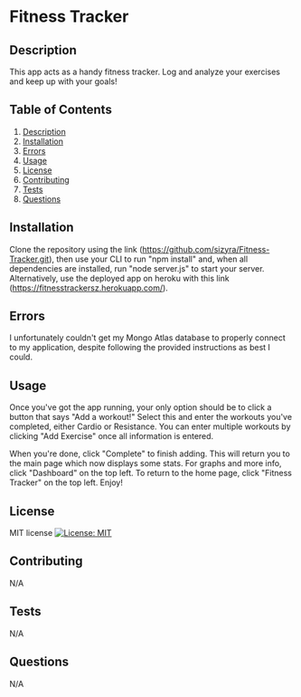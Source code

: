 # Fitness Tracker

## Description
This app acts as a handy fitness tracker. Log and analyze your exercises and keep up with your goals!

## Table of Contents
1. [Description](#Description)
2. [Installation](#Installation)
3. [Errors](#Errors)
4. [Usage](#Usage)
5. [License](#License)
6. [Contributing](#Contributing)
7. [Tests](#Tests)
8. [Questions](#Questions)

## Installation
Clone the repository using the link (https://github.com/sizyra/Fitness-Tracker.git), then use your CLI to run "npm install" and, when all dependencies are installed, run "node server.js" to start your server. Alternatively, use the deployed app on heroku with this link (https://fitnesstrackersz.herokuapp.com/).

## Errors
I unfortunately couldn't get my Mongo Atlas database to properly connect to my application, despite following the provided instructions as best I could.

## Usage
Once you've got the app running, your only option should be to click a button that says "Add a workout!" Select this and enter the workouts you've completed, either Cardio or Resistance. You can enter multiple workouts by clicking "Add Exercise" once all information is entered. 

When you're done, click "Complete" to finish adding. This will return you to the main page which now displays some stats. For graphs and more info, click "Dashboard" on the top left. To return to the home page, click "Fitness Tracker" on the top left. Enjoy!

## License
MIT license [![License: MIT](https://img.shields.io/badge/License-MIT-yellow.svg)](https://opensource.org/licenses/MIT)

## Contributing
N/A

## Tests
N/A

## Questions
N/A
